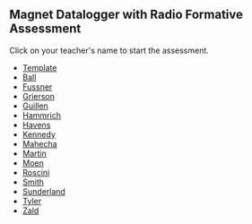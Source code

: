 ## Magnet Datalogger with Radio Formative Assessment

Click on your teacher's name to start the assessment.

* [Template](https://docs.google.com/forms/d/e/1FAIpQLSd6hJBnREZ60E1x8Nj7lPJAh3y_sgkYI5k5RLhy-pSJFDsEgg/viewform)
* [Ball]()
* [Fussner]()
* [Grierson](https://docs.google.com/forms/d/e/1FAIpQLSdr1vFidTBAWXDol97130zEqIYhs0p0LaeM8-qbJ2Kzp6McGw/viewform?usp=sf_link)
* [Guillen](https://docs.google.com/forms/d/e/1FAIpQLSetV3VqyKptxKpxtTPtxjIcTqPUxqv43288N6x_w9W-X14e_Q/viewform?usp=sf_link)
* [Hammrich](https://docs.google.com/forms/d/e/1FAIpQLScrNcEm8PF6NkbKayqHkG0Ry6hJglzcP54MIlcK4S_E83GLWQ/viewform?usp=sf_link)
* [Havens]()
* [Kennedy]()
* [Mahecha](https://docs.google.com/forms/d/e/1FAIpQLSfNySXCkVT3OWQgvK-ojvXWDLY9CR7fa9AWdx_ziiXenvD88g/viewform?usp=sf_link)
* [Martin](https://docs.google.com/forms/d/e/1FAIpQLSfzQgA-_SJD4a9xWOrG4jhyDXykiDpey6zzbpggPtYGoCL_Uw/viewform?usp=sf_link)
* [Moen]()
* [Roscini]()
* [Smith](https://docs.google.com/forms/d/e/1FAIpQLSe6wsRtkFvsZ8_OR2xocoQpFP74G_P1NmOy6arNUZgjSjwCmA/viewform?usp=sf_link)
* [Sunderland](https://docs.google.com/forms/d/e/1FAIpQLSf8WTJoBEI3Nanbc-ub5ilaG2RQD6jFRwi4lNPVkKSAGtvIuQ/viewform?usp=sf_link)
* [Tyler](https://docs.google.com/forms/d/e/1FAIpQLSevN9kpd2WpGzVHvcaEWmVWLqCL5Q-PjuxX7nGbuImbhXtwVw/viewform?usp=sf_link)
* [Zald]()
